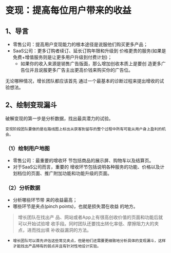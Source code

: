 # 变现：提高每位用户带来的收益

## 1、导言

- 零售公司：提高用户变现能力的根本途径是说服他们购买更多产品；
- SaaS公司：更多订购者续订、延长订购年限和升级到 价格更贵的服务(如果是免费+增值服务则是让更多用户升级到付费计划)；
  - 如果你的收入来源是销售广告版面，那么增加创收本质上是要创 造更多广告位并且说服更多广告主出更高价钱来购买你的广告位。

无论哪种情况，增长团队都应该首先 通过一个最基本的诊断过程来提出增收的试验想法。



## 2、绘制变现漏斗

破解变现的第一步是分析数据，找出最具潜力的试验。

```
变现阶段团队要做的是在路线图上标出从获客到留存的整个过程中所有可能从用户身上盈利的机会。
```

### （1）绘制用户地图

- 零售公司：最重要的增收环 节包括商品的展示屏、购物车以及结算页。
- 对于SaaS公司而言，重要的 增收环节包括说明各种服务的功能、价格以及计划档位的页面、推广附加功能和功能升级的页面。

#### 

### （2）分析数据

- 分析哪些环节带 来的收益最高；
- 哪些环节是夹点(pinch points)，也就是损失潜在收益 的地方。

> 增长团队在找出产 品、网站或者App上有很高创收价值的页面和功能后就可以开始试验增 收手段。同时团队还要找出转化率低、摩擦阻力大的夹点，进而找出填 补收益漏洞的方法。

- ```
  增长团队可以首先评估这些常见夹点，但是他们还需要更细致地分析具体的变现漏斗，这样才能找出产品特有的弱点并且有针对性地设计实验。
  ```






















